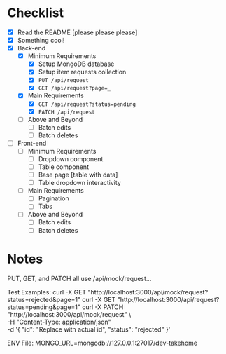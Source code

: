 # Checklist

<!-- Make sure you fill out this checklist with what you've done before submitting! -->

- [x] Read the README [please please please]
- [x] Something cool!
- [x] Back-end
  - [x] Minimum Requirements
    - [x] Setup MongoDB database
    - [x] Setup item requests collection
    - [x] `PUT /api/request`
    - [x] `GET /api/request?page=_`
  - [x] Main Requirements
    - [x] `GET /api/request?status=pending`
    - [x] `PATCH /api/request`
  - [ ] Above and Beyond
    - [ ] Batch edits
    - [ ] Batch deletes
- [ ] Front-end
  - [ ] Minimum Requirements
    - [ ] Dropdown component
    - [ ] Table component
    - [ ] Base page [table with data]
    - [ ] Table dropdown interactivity
  - [ ] Main Requirements
    - [ ] Pagination
    - [ ] Tabs
  - [ ] Above and Beyond
    - [ ] Batch edits
    - [ ] Batch deletes

# Notes

<!-- Notes go here -->

PUT, GET, and PATCH all use /api/mock/request...

Test Examples:
curl -X GET "http://localhost:3000/api/mock/request?status=rejected&page=1"
curl -X GET "http://localhost:3000/api/request?status=pending&page=1"
curl -X PATCH "http://localhost:3000/api/mock/request" \  
-H "Content-Type: application/json" \
-d '{
"id": "Replace with actual id",
"status": "rejected"
}'

ENV File:
MONGO_URL=mongodb://127.0.0.1:27017/dev-takehome
